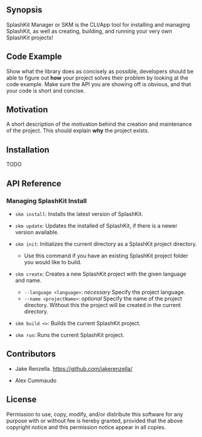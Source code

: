 ## Synopsis

SplashKit Manager or SKM is the CLI/App tool for installing and managing SplashKit, as well as creating, building, and running your very own SplashKit projects!

## Code Example

Show what the library does as concisely as possible, developers should be able to figure out **how** your project solves their problem by looking at the code example. Make sure the API you are showing off is obvious, and that your code is short and concise.

## Motivation

A short description of the motivation behind the creation and maintenance of the project. This should explain **why** the project exists.

## Installation

TODO

## API Reference

### Managing SplashKit Install
* ```skm install```: Installs the latest version of SplashKit.

* ```skm update```: Updates the installed of SplashKit, if there is a newer version available.

* ```skm init```: Initializes the current directory as a SplashKit project directory.
  * Use this command if you have an existing SplashKit project folder you would like to build.

* ```skm create```: Creates a new SplashKit project with the given language and name.
  * ```--language <language>```: *necessary* Specify the project language.
  * ```--name <projectName>```: *optional* Specify the name of the project directory. Without this the project will be created in the current directory.

* ```skm build <>```: Builds the current SplashKit project.
* ```skm run```: Runs the current SplashKit project.

## Contributors

* Jake Renzella.
https://github.com/jakerenzella/

* Alex Cummaudo

## License

Permission to use, copy, modify, and/or distribute this software for any purpose with or without fee is hereby granted, provided that the above copyright notice and this permission notice appear in all copies.